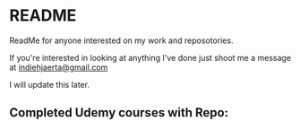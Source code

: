 # README
ReadMe for anyone interested on my work and reposotories.

If you're interested in looking at anything I've done just shoot me a message at indiehjaerta@gmail.com

I will update this later.


## Completed Udemy courses with Repo:
